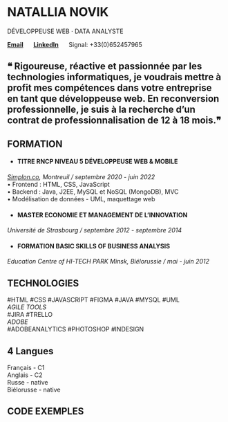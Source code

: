 # NATALLIA NOVIK
DÉVELOPPEUSE WEB · DATA ANALYSTE

 **[Email](natallia.a.novik@gmail.com)** &nbsp;&nbsp;&nbsp;&nbsp; **[LinkedIn]( https://www.linkedin.com/in/natallianovik/)** &nbsp;&nbsp;&nbsp;&nbsp;
 Signal: +33(0)652457965
 
## ❝ Rigoureuse, réactive et passionnée par les technologies informatiques, je voudrais mettre à profit mes compétences dans votre entreprise en tant que développeuse web. En reconversion professionnelle, je suis à la recherche d’un contrat de professionnalisation de 12 à 18 mois.❞

## FORMATION

* #### TITRE RNCP NIVEAU 5 DÉVELOPPEUSE WEB & MOBILE
_[Simplon.co](https://simplon.co/session/developpeur-web-et-web-mobile-30/414), Montreuil / septembre 2020 - juin 2022_ <br>
 • Frontend : HTML, CSS, JavaScript <br>
 • Backend : Java, J2EE, MySQL et NoSQL (MongoDB), MVC <br>
 • Modélisation de données - UML, maquettage web <br>

* #### MASTER ECONOMIE ET MANAGEMENT DE L’INNOVATION
_Université de Strasbourg / septembre 2012 - septembre 2014_

* #### FORMATION BASIC SKILLS OF BUSINESS ANALYSIS
_Education Centre of HI-TECH PARK Minsk, Biélorussie / mai - juin 2012_

## TECHNOLOGIES
#HTML #CSS #JAVASCRIPT #FIGMA #JAVA #MYSQL #UML<br>
_AGILE TOOLS_<br>
#JIRA #TRELLO<br>
_ADOBE_<br>
#ADOBEANALYTICS #PHOTOSHOP #INDESIGN<br>
## 4 Langues
Français - C1 <br> Anglais - C2 <br> Russe - native <br> Biélorusse - native

## CODE EXEMPLES  
